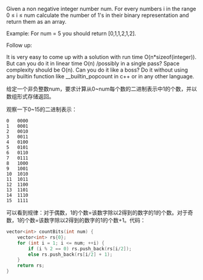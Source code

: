 Given a non negative integer number num. For every numbers i in the range 0 ≤ i ≤ num calculate the number of 1's in their binary representation and return them as an array.

Example:
For num = 5 you should return [0,1,1,2,1,2].

Follow up:

It is very easy to come up with a solution with run time O(n*sizeof(integer)). But can you do it in linear time O(n) /possibly in a single pass?
Space complexity should be O(n).
Can you do it like a boss? Do it without using any builtin function like __builtin_popcount in c++ or in any other language.

给定一个非负整数num，要求计算从0~num每个数的二进制表示中1的个数，并以数组形式存储返回。

观察一下0~15的二进制表示：
```
0   0000
1   0001
2   0010
3   0011
4   0100
5   0101
6   0110
7   0111
8   1000
9   1001
10  1010
11  1011
12  1100
13  1101
14  1110
15  1111
```
可以看到规律：对于偶数，1的个数=该数字除以2得到的数字的1的个数。对于奇数，1的个数=该数字除以2得到的数字的1的个数+1。代码：
```cpp
vector<int> countBits(int num) {
    vector<int> rs{0};
    for (int i = 1; i <= num; ++i) {
        if (i % 2 == 0) rs.push_back(rs[i/2]);
        else rs.push_back(rs[i/2] + 1);
    }
    return rs;
}
```
